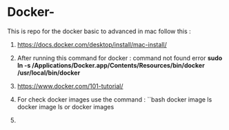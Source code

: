 # Docker-
This is repo for the docker basic to advanced in mac
follow this :

1. https://docs.docker.com/desktop/install/mac-install/

2. After running this command for docker : command not found error 
      **sudo ln -s /Applications/Docker.app/Contents/Resources/bin/docker /usr/local/bin/docker**


3. https://www.docker.com/101-tutorial/
4. For check docker images use the command :
``bash
docker image ls
docker image ls or docker images
6. 
